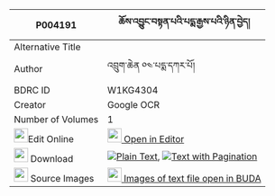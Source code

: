 |P004191|ཆོས་འབྱུང་བསྟན་པའི་པདྨ་རྒྱས་པའི་ཉིན་བྱེད། 
| --- | --- 
|Alternative Title |
|Author| འབྲུག་ཆེན ༠༤་པདྨ་དཀར་པོ།
|BDRC ID | W1KG4304
|Creator | Google OCR
|Number of Volumes| 1
|<img width="25" src="https://img.icons8.com/color/25/000000/edit-property.png">Edit Online| [<img width="25" src="https://avatars.githubusercontent.com/u/45091458?s=200&v=4"> Open in Editor](http://editor.openpecha.org/P004191)
|<img width="25" src="https://img.icons8.com/fluent/48/000000/download-2.png"/>  Download | [![](https://img.icons8.com/color/20/000000/txt.png)Plain Text](https://github.com/Openpecha/P004191/releases/download/v1/chojung_tenpa_i_pema_gyepa_i_n_plain_P004191.zip), [![](https://img.icons8.com/color/20/000000/txt.png)Text with Pagination](https://github.com/Openpecha/P004191/releases/download/v1/chojung_tenpa_i_pema_gyepa_i_n_pages_P004191.zip)
|<img width="25" src="https://img.icons8.com/plasticine/100/000000/pictures-folder.png"/>  Source Images | [<img width="25" src="https://library.bdrc.io/icons/BUDA-small.svg"> Images of text file open in BUDA](https://library.bdrc.io/show/bdr:W1KG4304)